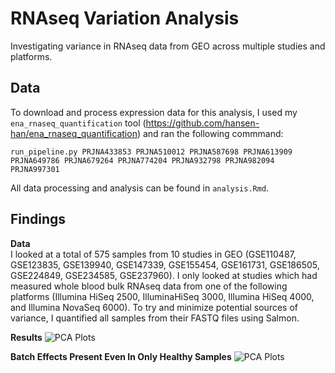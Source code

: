 # RNAseq Variation Analysis
Investigating variance in RNAseq data from GEO across multiple studies and platforms.



## Data
To download and process expression data for this analysis, I used my `ena_rnaseq_quantification` tool (https://github.com/hansen-han/ena_rnaseq_quantification) and ran the following commmand:

```run_pipeline.py PRJNA433853 PRJNA510012 PRJNA587698 PRJNA613909 PRJNA649786 PRJNA679264 PRJNA774204 PRJNA932798 PRJNA982094 PRJNA997301```

All data processing and analysis can be found in `analysis.Rmd`. 

## Findings

**Data**  
I looked at a total of 575 samples from 10 studies in GEO (GSE110487, GSE123835, GSE139940, GSE147339, GSE155454, GSE161731, GSE186505, GSE224849, GSE234585, GSE237960). I only looked at studies which had measured whole blood bulk RNAseq data from one of the following platforms (Illumina HiSeq 2500, IlluminaHiSeq 3000, Illumina HiSeq 4000, and Illumina NovaSeq 6000). To try and minimize potential sources of variance, I quantified all samples from their FASTQ files using Salmon. 

**Results**
![PCA Plots](pca_plots.png)

**Batch Effects Present Even In Only Healthy Samples**
![PCA Plots](healthy_pca_plots.png)

